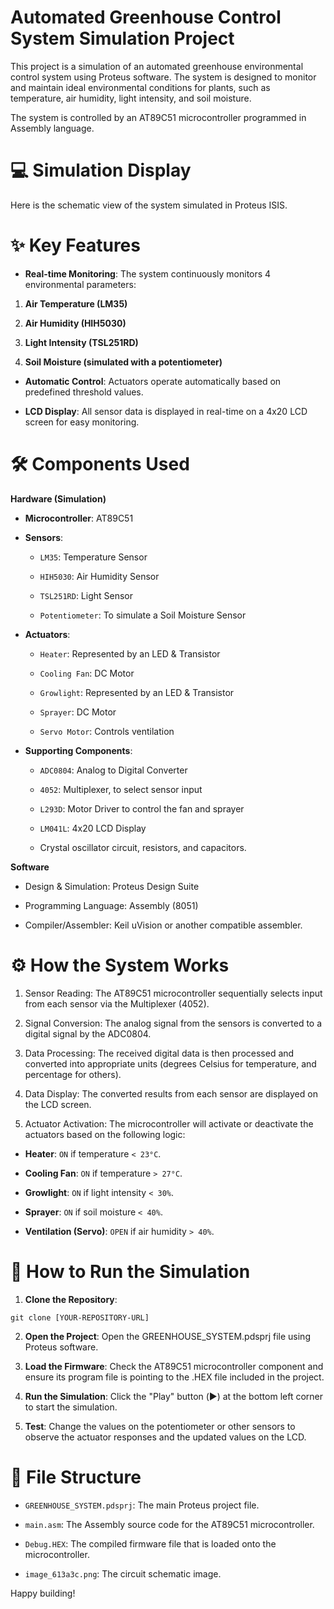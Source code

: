 # Automated Greenhouse Control System Simulation Project
This project is a simulation of an automated greenhouse environmental control system using Proteus software. The system is designed to monitor and maintain ideal environmental conditions for plants, such as temperature, air humidity, light intensity, and soil moisture.

The system is controlled by an AT89C51 microcontroller programmed in Assembly language.

# 💻 Simulation Display
Here is the schematic view of the system simulated in Proteus ISIS.

# ✨ Key Features
- **Real-time Monitoring**: The system continuously monitors 4 environmental parameters:

1. **Air Temperature (LM35)**

2. **Air Humidity (HIH5030)**

3. **Light Intensity (TSL251RD)**

4. **Soil Moisture (simulated with a potentiometer)**

- **Automatic Control**: Actuators operate automatically based on predefined threshold values.

- **LCD Display**: All sensor data is displayed in real-time on a 4x20 LCD screen for easy monitoring.

# 🛠️ Components Used
**Hardware (Simulation)**
- **Microcontroller**: AT89C51

- **Sensors**:

  - `LM35`: Temperature Sensor

  - `HIH5030`: Air Humidity Sensor

  - `TSL251RD`: Light Sensor

  - `Potentiometer`: To simulate a Soil Moisture Sensor

- **Actuators**:

  - `Heater`: Represented by an LED & Transistor

  - `Cooling Fan`: DC Motor

  - `Growlight`: Represented by an LED & Transistor

  - `Sprayer`: DC Motor

  - `Servo Motor`: Controls ventilation

- **Supporting Components**:

  - `ADC0804`: Analog to Digital Converter

  - `4052`: Multiplexer, to select sensor input

  - `L293D`: Motor Driver to control the fan and sprayer

  - `LM041L`: 4x20 LCD Display

  - Crystal oscillator circuit, resistors, and capacitors.

**Software**
- Design & Simulation: Proteus Design Suite

- Programming Language: Assembly (8051)

- Compiler/Assembler: Keil uVision or another compatible assembler.

# ⚙️ How the System Works
1. Sensor Reading: The AT89C51 microcontroller sequentially selects input from each sensor via the Multiplexer (4052).

2. Signal Conversion: The analog signal from the sensors is converted to a digital signal by the ADC0804.

3. Data Processing: The received digital data is then processed and converted into appropriate units (degrees Celsius for temperature, and percentage for others).

4. Data Display: The converted results from each sensor are displayed on the LCD screen.

5. Actuator Activation: The microcontroller will activate or deactivate the actuators based on the following logic:

  - **Heater**: `ON` if temperature `< 23°C`.

  - **Cooling Fan**: `ON` if temperature `> 27°C`.

  - **Growlight**: `ON` if light intensity `< 30%`.

  - **Sprayer**: `ON` if soil moisture `< 40%`.

  - **Ventilation (Servo)**: `OPEN` if air humidity `> 40%`.

# 🚀 How to Run the Simulation
1. **Clone the Repository**:
   
```
git clone [YOUR-REPOSITORY-URL]
```

2. **Open the Project**: Open the GREENHOUSE_SYSTEM.pdsprj file using Proteus software.

3. **Load the Firmware**: Check the AT89C51 microcontroller component and ensure its program file is pointing to the .HEX file included in the project.

4. **Run the Simulation**: Click the "Play" button (▶️) at the bottom left corner to start the simulation.

5. **Test**: Change the values on the potentiometer or other sensors to observe the actuator responses and the updated values on the LCD.

# 📂 File Structure
- `GREENHOUSE_SYSTEM.pdsprj`: The main Proteus project file.

- `main.asm`: The Assembly source code for the AT89C51 microcontroller.

- `Debug.HEX`: The compiled firmware file that is loaded onto the microcontroller.

- `image_613a3c.png`: The circuit schematic image.

Happy building!
